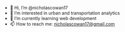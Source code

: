 - 👋 Hi, I’m @nicholascowan17
- 👀 I’m interested in urban and transportation analytics
- 🌱 I’m currently learning web development
- 📫 How to reach me: nicholascowan17@gmail.com

<!---
nicholascowan17/nicholascowan17 is a ✨ special ✨ repository because its `README.md` (this file) appears on your GitHub profile.
You can click the Preview link to take a look at your changes.
--->
